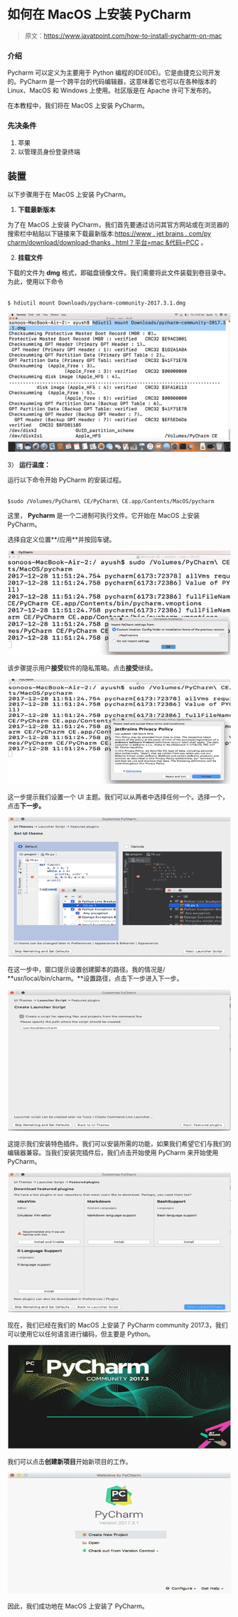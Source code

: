 # 如何在 MacOS 上安装 PyCharm

> 原文：<https://www.javatpoint.com/how-to-install-pycharm-on-mac>

### 介绍

Pycharm 可以定义为主要用于 Python 编程的IDE(IDE)。它是由捷克公司开发的。PyCharm 是一个跨平台的代码编辑器，这意味着它也可以在各种版本的 Linux、MacOS 和 Windows 上使用。社区版是在 Apache 许可下发布的。

在本教程中，我们将在 MacOS 上安装 PyCharm。

### 先决条件

1.  苹果
2.  以管理员身份登录终端

## 装置

以下步骤用于在 MacOS 上安装 PyCharm。

1) **下载最新版本**

为了在 MacOS 上安装 PyCharm，我们首先要通过访问其官方网站或在浏览器的搜索栏中粘贴以下链接来下载最新版本:[https://www . jet brains . com/py charm/download/download-thanks . html？平台=mac &代码=PCC](https://www.jetbrains.com/pycharm/download/download-thanks.html?platform=mac&code=PCC) 。

2) **挂载文件**

下载的文件为 **dmg** 格式，即磁盘镜像文件。我们需要将此文件装载到卷目录中。为此，使用以下命令

```

$ hdiutil mount Downloads/pycharm-community-2017.3.1.dmg

```

![How to install PyCharm on MacOS](img/18f9df64fc9b3dc9cc02d500f1247615.png)

3） **运行温度：**

运行以下命令开始 PyCharm 的安装过程。

```

$sudo /Volumes/PyCharm\ CE/PyCharm\ CE.app/Contents/MacOS/pycharm

```

这里， **Pycharm** 是一个二进制可执行文件。它开始在 MacOS 上安装 PyCharm。

选择自定义位置**/应用**并按回车键。

![How to install PyCharm on MacOS](img/f21fdef502325eda5d60622a71cdd3a8.png)

该步骤提示用户**接受**软件的隐私策略。点击**接受**继续。

![How to install PyCharm on MacOS](img/acf827d2146006a21723955c26f898a2.png)

这一步提示我们设置一个 UI 主题。我们可以从两者中选择任何一个。选择一个，点击**下一步。**

![How to install PyCharm on MacOS](img/ecfb48976054fa2079b40834b0234ccb.png)

在这一步中，窗口提示设置创建脚本的路径。我的情况是/ **usr/local/bin/charm。**设置路径，点击下一步进入下一步。

![How to install PyCharm on MacOS](img/4c8efc02e7657216c0a161cb362809c2.png)

这提示我们安装特色插件。我们可以安装所需的功能，如果我们希望它们与我们的编辑器兼容。当我们安装完插件后，我们点击开始使用 PyCharm 来开始使用 PyCharm。

![How to install PyCharm on MacOS](img/5a3a1b39a84643a1ac4277baa99c99f8.png)

现在，我们已经在我们的 MacOS 上安装了 PyCharm community 2017.3，我们可以使用它以任何语言进行编码，但主要是 Python。

![How to install PyCharm on MacOS](img/030e8737c5aed0eb34a27dfd5feaffb0.png)

我们可以点击**创建新项目**开始新项目的工作。

![How to install PyCharm on MacOS](img/9203fb54fb7b8a4f2ce7ed3118f3c610.png)

因此，我们成功地在 MacOS 上安装了 PyCharm。